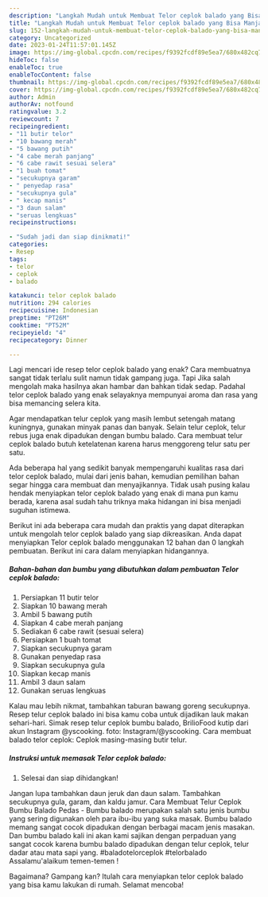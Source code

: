 ```yaml
---
description: "Langkah Mudah untuk Membuat Telor ceplok balado yang Bisa Manjain Lidah, Buat Buka Puasa Bisa Manjain Lidah"
title: "Langkah Mudah untuk Membuat Telor ceplok balado yang Bisa Manjain Lidah, Buat Buka Puasa Bisa Manjain Lidah"
slug: 152-langkah-mudah-untuk-membuat-telor-ceplok-balado-yang-bisa-manjain-lidah-buat-buka-puasa-bisa-manjain-lidah
category: Uncategorized
date: 2023-01-24T11:57:01.145Z
image: https://img-global.cpcdn.com/recipes/f9392fcdf89e5ea7/680x482cq70/telor-ceplok-balado-foto-resep-utama.jpg
hideToc: false
enableToc: true
enableTocContent: false
thumbnail: https://img-global.cpcdn.com/recipes/f9392fcdf89e5ea7/680x482cq70/telor-ceplok-balado-foto-resep-utama.jpg
cover: https://img-global.cpcdn.com/recipes/f9392fcdf89e5ea7/680x482cq70/telor-ceplok-balado-foto-resep-utama.jpg
author: Admin
authorAv: notfound
ratingvalue: 3.2
reviewcount: 7
recipeingredient:
- "11 butir telor"
- "10 bawang merah"
- "5 bawang putih"
- "4 cabe merah panjang"
- "6 cabe rawit sesuai selera"
- "1 buah tomat"
- "secukupnya garam"
- " penyedap rasa"
- "secukupnya gula"
- " kecap manis"
- "3 daun salam"
- "seruas lengkuas"
recipeinstructions:

- "Sudah jadi dan siap dinikmati!"
categories:
- Resep
tags:
- telor
- ceplok
- balado

katakunci: telor ceplok balado 
nutrition: 294 calories
recipecuisine: Indonesian
preptime: "PT26M"
cooktime: "PT52M"
recipeyield: "4"
recipecategory: Dinner

---
```



Lagi mencari ide resep telor ceplok balado yang enak? Cara membuatnya sangat tidak terlalu sulit namun tidak gampang juga. Tapi Jika salah mengolah maka hasilnya akan hambar dan bahkan tidak sedap. Padahal telor ceplok balado yang enak selayaknya mempunyai aroma dan rasa yang bisa memancing selera kita.


Agar mendapatkan telur ceplok yang masih lembut setengah matang kuningnya, gunakan minyak panas dan banyak. Selain telur ceplok, telur rebus juga enak dipadukan dengan bumbu balado. Cara membuat telur ceplok balado butuh ketelatenan karena harus menggoreng telur satu per satu.

Ada beberapa hal yang sedikit banyak mempengaruhi kualitas rasa dari telor ceplok balado, mulai dari jenis bahan, kemudian pemilihan bahan segar hingga cara membuat dan menyajikannya. Tidak usah pusing kalau hendak menyiapkan telor ceplok balado yang enak di mana pun kamu berada, karena asal sudah tahu triknya maka hidangan ini bisa menjadi suguhan istimewa.


Berikut ini ada beberapa cara mudah dan praktis yang dapat diterapkan untuk mengolah telor ceplok balado yang siap dikreasikan. Anda dapat menyiapkan Telor ceplok balado menggunakan 12 bahan dan 0 langkah pembuatan. Berikut ini cara dalam menyiapkan hidangannya.

<!--inarticleads1-->

##### Bahan-bahan dan bumbu yang dibutuhkan dalam pembuatan Telor ceplok balado:

1. Persiapkan 11 butir telor
1. Siapkan 10 bawang merah
1. Ambil 5 bawang putih
1. Siapkan 4 cabe merah panjang
1. Sediakan 6 cabe rawit (sesuai selera)
1. Persiapkan 1 buah tomat
1. Siapkan secukupnya garam
1. Gunakan  penyedap rasa
1. Siapkan secukupnya gula
1. Siapkan  kecap manis
1. Ambil 3 daun salam
1. Gunakan seruas lengkuas


Kalau mau lebih nikmat, tambahkan taburan bawang goreng secukupnya. Resep telur ceplok balado ini bisa kamu coba untuk dijadikan lauk makan sehari-hari. Simak resep telur ceplok bumbu balado, BrilioFood kutip dari akun Instagram @yscooking. foto: Instagram/@yscooking. Cara membuat balado telor ceplok: Ceplok masing-masing butir telur. 

<!--inarticleads2-->

##### Instruksi untuk memasak Telor ceplok balado:


1. Selesai dan siap dihidangkan!

Jangan lupa tambahkan daun jeruk dan daun salam. Tambahkan secukupnya gula, garam, dan kaldu jamur. Cara Membuat Telur Ceplok Bumbu Balado Pedas - Bumbu balado merupakan salah satu jenis bumbu yang sering digunakan oleh para ibu-ibu yang suka masak. Bumbu balado memang sangat cocok dipadukan dengan berbagai macam jenis masakan. Dan bumbu balado kali ini akan kami sajikan dengan perpaduan yang sangat cocok karena bumbu balado dipadukan dengan telur ceplok, telur dadar atau mata sapi yang. #baladotelorceplok #telorbalado Assalamu&#39;alaikum temen-temen ! 

Bagaimana? Gampang kan? Itulah cara menyiapkan telor ceplok balado yang bisa kamu lakukan di rumah. Selamat mencoba!
